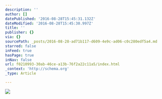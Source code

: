 ```yaml
---
description: ''
author: []
datePublished: '2016-08-28T15:45:31.132Z'
dateModified: '2016-08-28T15:45:30.997Z'
title: ''
publisher: {}
via: {}
sourcePath: _posts/2016-08-28-ad71b117-d609-4e9c-ad06-c0c280edf5a4.md
starred: false
inFeed: true
hasPage: true
inNav: false
url: f0210993-30ab-46ce-a13b-76f2a22c11a5/index.html
_context: 'http://schema.org'
_type: Article

---
```

![](https://the-grid-user-content.s3-us-west-2.amazonaws.com/5de823b4-fb01-4df6-af8f-72778eaac80d.jpg)